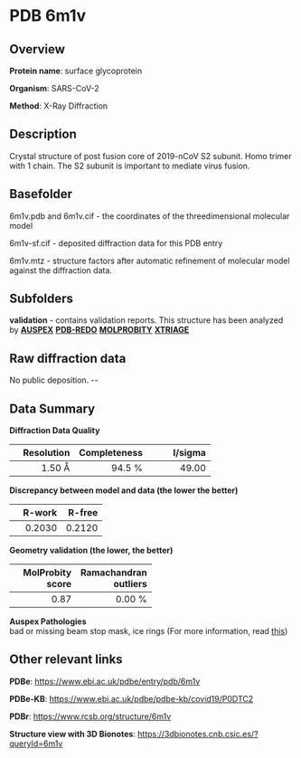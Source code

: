 # PDB 6m1v

## Overview

**Protein name**: surface glycoprotein

**Organism**: SARS-CoV-2

**Method**: X-Ray Diffraction

## Description

Crystal structure of post fusion core of 2019-nCoV S2 subunit. Homo trimer with 1 chain. The S2 subunit is important to mediate virus fusion. 

## Basefolder

6m1v.pdb and 6m1v.cif - the coordinates of the threedimensional molecular model

6m1v-sf.cif - deposited diffraction data for this PDB entry

6m1v.mtz - structure factors after automatic refinement of molecular model against the diffraction data.

## Subfolders





**validation** - contains validation reports. This structure has been analyzed by [**AUSPEX**](https://github.com/thorn-lab/coronavirus_structural_task_force/tree/master/pdb/surface_glycoprotein/SARS-CoV-2/6m1v/validation/auspex) [**PDB-REDO**](https://github.com/thorn-lab/coronavirus_structural_task_force/tree/master/pdb/surface_glycoprotein/SARS-CoV-2/6m1v/validation/pdb-redo) [**MOLPROBITY**](https://github.com/thorn-lab/coronavirus_structural_task_force/tree/master/pdb/surface_glycoprotein/SARS-CoV-2/6m1v/validation/molprobity) [**XTRIAGE**](https://github.com/thorn-lab/coronavirus_structural_task_force/blob/master/pdb/surface_glycoprotein/SARS-CoV-2/6m1v/validation/Xtriage_output.log)  



## Raw diffraction data

No public deposition. --<br> 

## Data Summary
**Diffraction Data Quality**

|   | Resolution | Completeness| I/sigma |
|---|-------------:|----------------:|--------------:|
|   |1.50 Å|94.5  %|<img width=50/>49.00|

**Discrepancy between model and data (the lower the better)**

|   | **R-work**| **R-free**   
|---|-------------:|----------------:|           
||  0.2030|  0.2120|

**Geometry validation (the lower, the better)**

|   |**MolProbity<br>score**| **Ramachandran<br>outliers** 
|---|-------------:|----------------:|
||  0.87|  0.00 %|

**Auspex Pathologies**<br> bad or missing beam stop mask, ice rings (For more information, read [this](https://github.com/thorn-lab/coronavirus_structural_task_force/blob/master/pdb/surface_glycoprotein/SARS-CoV-2/6m1v/validation/auspex/6m1v_auspex_comments.txt))

 



## Other relevant links 
**PDBe**:  https://www.ebi.ac.uk/pdbe/entry/pdb/6m1v

**PDBe-KB**: https://www.ebi.ac.uk/pdbe/pdbe-kb/covid19/P0DTC2 
 
**PDBr**: https://www.rcsb.org/structure/6m1v 

**Structure view with 3D Bionotes**: https://3dbionotes.cnb.csic.es/?queryId=6m1v

